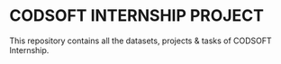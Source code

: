 # CODSOFT INTERNSHIP PROJECT

This repository contains all the datasets, projects & tasks of CODSOFT Internship.
